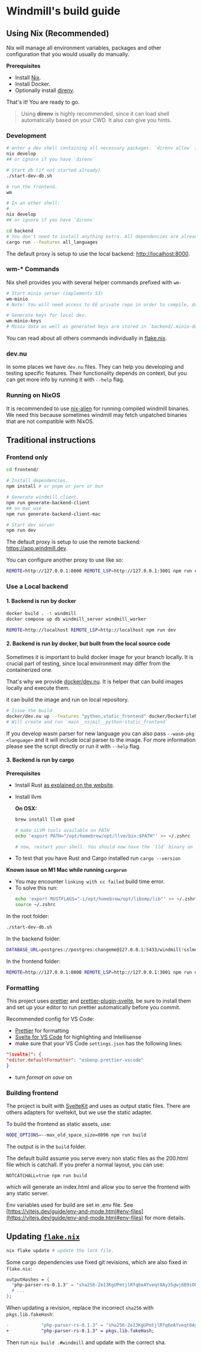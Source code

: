 # Windmill's build guide

## Using Nix (Recommended)

Nix will manage all environment variables, packages and other configuration that you would usually do manually.

**Prerequisites**

- Install [Nix](https://github.com/DeterminateSystems/nix-installer).
- Install Docker.
- Optionally install [direnv](https://direnv.net/docs/installation.html).

That's it! You are ready to go.

> Using **direnv** is highly recommended, since it can load shell automatically based on your CWD. It also can give you hints.

### Development

```bash
# enter a dev shell containing all necessary packages. `direnv allow` if direnv is installed.
nix develop
## or ignore if you have `direnv`

# Start db (if not started already)
./start-dev-db.sh

# run the frontend.
wm

# In an other shell:
#
nix develop
## or ignore if you have `direnv`

cd backend
# You don't need to install anything extra. All dependencies are already in place!
cargo run --features all_languages
```

The default proxy is setup to use the local backend: <http://localhost:8000>.

### wm-\* Commands

Nix shell provides you with several helper commands prefixed with `wm-`

```bash
# Start minio server (implements S3)
wm-minio
# Note: You will need access to EE private repo in order to compile, don't forget "enterprise" and "parquet" freatures as well.

# Generate keys for local dev.
wm-minio-keys
# Minio data as well as generated keys are stored in `backend/.minio-data`
```

You can read about all others commands individually in [flake.nix](../flake.nix).

### dev.nu

In some places we have `dev.nu` files. They can help you developing and testing specific features. Their functionality depends on context, but you can get more info by running it with `--help` flag.

### Running on NixOS

It is recommended to use [nix-alien](https://github.com/thiagokokada/nix-alien) for running compiled windmill binaries. We need this because sometimes windmill may fetch unpatched binaries that are not compatible with NixOS.

## Traditional instructions

### Frontend only

```bash
cd frontend/

# Install dependencies.
npm install # or pnpm or yarn or bun

# Generate windmill client.
npm run generate-backend-client
## on mac use
npm run generate-backend-client-mac

# Start dev server
npm run dev
```

The default proxy is setup to use the remote backend: <https://app.windmill.dev>.

You can configure another proxy to use like so:

```bash
REMOTE=http://127.0.0.1:8000 REMOTE_LSP=http://127.0.0.1:3001 npm run dev
```

### Use a Local backend

#### 1. Backend is run by docker

```bash
docker build . -t windmill
docker compose up db windmill_server windmill_worker
```

```bash
REMOTE=http://localhost REMOTE_LSP=http://localhost npm run dev
```

#### 2. Backend is run by docker, but built from the local source code

Sometimes it is important to build docker image for your branch locally. It is crucial part of testing, since local environment may differ from the containerized one.

That's why we provide [docker/dev.nu](../docker/dev.nu). It is helper that can build images locally and execute them.

it can build the image and run on local repository.

```bash
# Issue the build
docker/dev.nu up --features "python,static_frontend" docker/DockerfileNsjail --rebuild
# Will create and run `main__nsjail__python-static_frontend`
```

If you develop wasm parser for new language you can also pass `--wasm-pkg <language>` and it will include local parser to the image. For more information please see the script directly or run it with `--help` flag.

#### 3. Backend is run by cargo

**Prerequisites**

- Install Rust [as explained on the website](https://www.rust-lang.org/tools/install).
- Install llvm

  **On OSX:**

  ```bash
  brew install llvm gsed

  # make LLVM tools available on PATH
  echo 'export PATH="/opt/homebrew/opt/llvm/bin:$PATH"' >> ~/.zshrc

  # now, restart your shell. You should now have the `lld` binary on your PATH.
  ```

- To test that you have Rust and Cargo installed run `cargo --version`

**Known issue on M1 Mac while running `cargorun`**

- You may encounter `linking with cc failed` build time error.
- To solve this run:
  ```bash
  echo 'export RUSTFLAGS="-L/opt/homebrew/opt/libomp/lib"' >> ~/.zshrc
  source ~/.zshrc
  ```

In the root folder:

```bash
./start-dev-db.sh
```

In the backend folder:

```bash
DATABASE_URL=postgres://postgres:changeme@127.0.0.1:5433/windmill?sslmode=disable cargo run
```

In the frontend folder:

```bash
REMOTE=http://127.0.0.1:8000 REMOTE_LSP=http://127.0.0.1:3001 npm run dev
```

### Formatting

This project uses [prettier](https://prettier.io/docs/en/install.html) and
[prettier-plugin-svelte](https://github.com/sveltejs/prettier-plugin-svelte), be
sure to install them and set up your editor to run prettier automatically before
you commit.

Recommended config for VS Code:

- [Prettier](https://marketplace.visualstudio.com/items?itemName=esbenp.prettier-vscode)
  for formatting
- [Svelte for VS Code](https://marketplace.visualstudio.com/items?itemName=svelte.svelte-vscode)
  for highlighting and Intellisense
- make sure that your VS Code `settings.json` has the following lines:

```json
"[svelte]": {
"editor.defaultFormatter": "esbenp.prettier-vscode"
}
```

- turn _format on save_ on

### Building frontend

The project is built with [SvelteKit](https://kit.svelte.dev/) and uses as output static files.
There are others adapters for sveltekit, but we use the static adapter.

To build the frontend as static assets, use:

```bash
NODE_OPTIONS=--max_old_space_size=8096 npm run build
```

The output is in the `build` folder.

The default build assume you serve every non static files as the 200.html file which is catchall. If you prefer a normal layout, you can use:

```
NOTCATCHALL=true npm run build
```

which will generate an index.html and allow you to serve the frontend with any static server.

Env variables used for build are set in .env file. See [https://vitejs.dev/guide/env-and-mode.html#env-files](https://vitejs.dev/guide/env-and-mode.html#env-files) for more details.

## Updating [`flake.nix`](../flake.nix)

```bash
nix flake update # update the lock file.
```

Some cargo dependencies use fixed git revisions, which are also fixed in `flake.nix`:

```nix
outputHashes = {
  "php-parser-rs-0.1.3" = "sha256-ZeI3KgUPmtjlRfq6eAYveqt8Ay35gwj6B9iOQRjQa9A=";
  # ...
};
```

When updating a revision, replace the incorrect `sha256` with `pkgs.lib.fakeHash`:

```diff
-            "php-parser-rs-0.1.3" = "sha256-ZeI3KgUPmtjlRfq6eAYveqt8Ay35gwj6B9iOQRjQa9A=";
+            "php-parser-rs-0.1.3" = pkgs.lib.fakeHash;
```

Then run `nix build .#windmill` and update with the correct sha.
